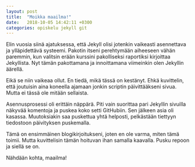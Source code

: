 ```yaml
---
layout: post
title:  "Moikka maailma!"
date:   2018-10-05 14:42:11 +0300
categories: opiskelu jekyll git
---
```

Elin vuosia siinä ajatuksessa, että Jekyll olisi jotenkin vaikeasti asennettava ja ylläpidettävä systeemi. Pakotin itseni perehtymään aiheeseen vähän paremmin, kun valitsin erään kurssini pakolliseksi raportiksi kirjoittaa Jekyllista. Nyt tämän pakottamana ja innoittamana viimeinkin olen Jekyllin äärellä.

Eikä se niin vaikeaa ollut. En tiedä, mikä tässä on kestänyt. Ehkä kuvittelin, että joutuisin aina koneella ajamaan jonkin scriptin päivittääkseni sivua. Mutta ei tässä ole mitään sellaista.

Asennusprosessi oli erittäin näppärä. Piti vain suorittaa pari Jekyllin sivuilla näkyvää komentoja ja puskea koko setti GitHubiin. Sen jälkeen asia oli kasassa. Muutoksiakin saa puskettua yhtä helposti, pelkästään tiettyyn tiedostoon päivityksen puskemalla.

Tämä on ensimmäinen blogikirjoitukseni, joten en ole varma, miten tämä toimii. Mutta kuvittelisin tämän hoituvan ihan samalla kaavalla. Pusku repoon ja siellä se on.

Nähdään kohta, maailma!